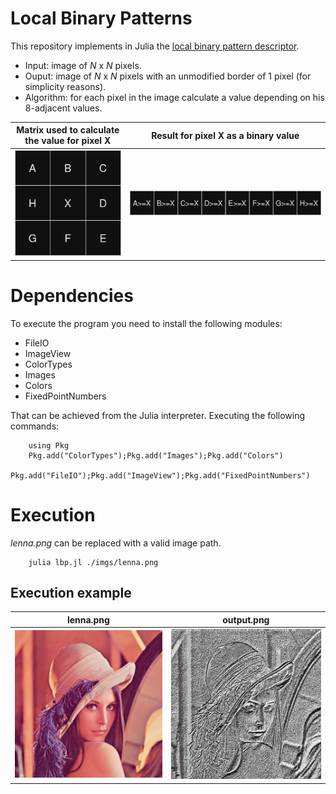 # Local Binary Patterns
This repository implements in Julia the <a href="https://en.wikipedia.org/wiki/Local_binary_patterns">local binary pattern descriptor</a>.

- Input: image of *N* x *N* pixels.
- Ouput: image of *N* x *N* pixels with an unmodified border of 1 pixel (for simplicity reasons).
- Algorithm: for each pixel in the image calculate a value depending on his 8-adjacent values. 

Matrix used to calculate the value for pixel X  |  Result for pixel X as a binary value 
:-------------------------:|:-------------------------:
![](./imgs/matrix.png)  |  ![](./imgs/b_num.png)



# Dependencies
To execute the program you need to install the following modules:
 - FileIO
 - ImageView
 - ColorTypes
 - Images
 - Colors
 - FixedPointNumbers

That can be achieved from the Julia interpreter. Executing the following commands:
```
    using Pkg
    Pkg.add("ColorTypes");Pkg.add("Images");Pkg.add("Colors")
    Pkg.add("FileIO");Pkg.add("ImageView");Pkg.add("FixedPointNumbers")
```

# Execution
*lenna.png* can be replaced with a valid image path. 

```
    julia lbp.jl ./imgs/lenna.png
```
## Execution example 
lenna.png             |  output.png
:-------------------------:|:-------------------------:
![](./imgs/lenna.png)  |  ![](./imgs/output.png)

